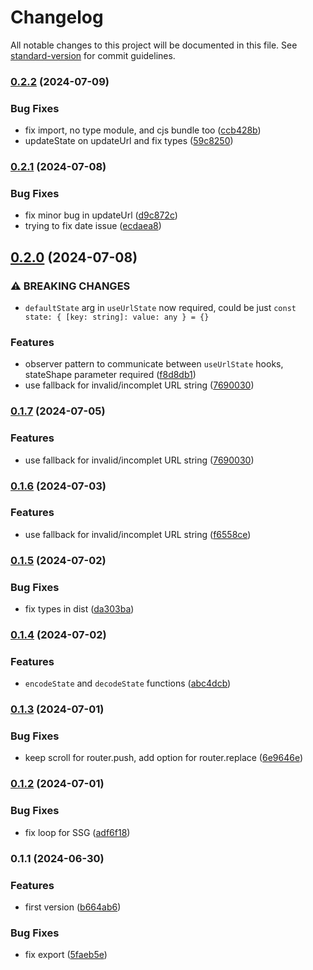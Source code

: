 # Changelog

All notable changes to this project will be documented in this file. See [standard-version](https://github.com/conventional-changelog/standard-version) for commit guidelines.

### [0.2.2](https://github.com/asmyshlyaev177/state-in-url/compare/v0.2.1...v0.2.2) (2024-07-09)


### Bug Fixes

* fix import, no type module, and cjs bundle too ([ccb428b](https://github.com/asmyshlyaev177/state-in-url/commit/ccb428b0e1d2a5ee4d0d88499ebe566f227e54b1))
* updateState on updateUrl and fix types ([59c8250](https://github.com/asmyshlyaev177/state-in-url/commit/59c82507e52921b929b8bea3ac9192703dd1576e))

### [0.2.1](https://github.com/asmyshlyaev177/state-in-url/compare/v0.2.0...v0.2.1) (2024-07-08)


### Bug Fixes

* fix minor bug in updateUrl ([d9c872c](https://github.com/asmyshlyaev177/state-in-url/commit/d9c872cb6d869adb134a45d6c165e17979a80ae8))
* trying to fix date issue ([ecdaea8](https://github.com/asmyshlyaev177/state-in-url/commit/ecdaea8947c0a13c110a6e1c6ed1f8ca849de5a4))

## [0.2.0](https://github.com/asmyshlyaev177/state-in-url/compare/v0.1.5...v0.2.0) (2024-07-08)


### ⚠ BREAKING CHANGES

* `defaultState` arg in `useUrlState` now required, could be just `const state: {
[key: string]: value: any } = {}`

### Features

* observer pattern to communicate between `useUrlState` hooks, stateShape parameter required ([f8d8db1](https://github.com/asmyshlyaev177/state-in-url/commit/f8d8db10740fe2507a59fd424bc5eb560ab0b834))
* use fallback for invalid/incomplet URL string ([7690030](https://github.com/asmyshlyaev177/state-in-url/commit/76900302379a9579df3813e0d77d2fa578a75d06))

### [0.1.7](https://github.com/asmyshlyaev177/state-in-url/compare/v0.1.5...v0.1.7) (2024-07-05)


### Features

* use fallback for invalid/incomplet URL string ([7690030](https://github.com/asmyshlyaev177/state-in-url/commit/76900302379a9579df3813e0d77d2fa578a75d06))

### [0.1.6](https://github.com/asmyshlyaev177/state-in-url/compare/v0.1.5...v0.1.6) (2024-07-03)


### Features

* use fallback for invalid/incomplet URL string ([f6558ce](https://github.com/asmyshlyaev177/state-in-url/commit/f6558ceb56ef5bd7acba240f56e9535231288e51))

### [0.1.5](https://github.com/asmyshlyaev177/state-in-url/compare/v0.1.4...v0.1.5) (2024-07-02)


### Bug Fixes

* fix types in dist ([da303ba](https://github.com/asmyshlyaev177/state-in-url/commit/da303baf44eb87a0591d19173058f496d9e19b83))

### [0.1.4](https://github.com/asmyshlyaev177/state-in-url/compare/v0.1.3...v0.1.4) (2024-07-02)


### Features

* `encodeState` and `decodeState` functions ([abc4dcb](https://github.com/asmyshlyaev177/state-in-url/commit/abc4dcbd51512f0bd2bef2abd4e2f78241a34b56))

### [0.1.3](https://github.com/asmyshlyaev177/state-in-url/compare/v0.1.2...v0.1.3) (2024-07-01)


### Bug Fixes

* keep scroll for router.push, add option for router.replace ([6e9646e](https://github.com/asmyshlyaev177/state-in-url/commit/6e9646e129dd540fa9c2e3dbeb74db835f75a5f1))

### [0.1.2](https://github.com/asmyshlyaev177/state-in-url/compare/v0.1.1...v0.1.2) (2024-07-01)


### Bug Fixes

* fix loop for SSG ([adf6f18](https://github.com/asmyshlyaev177/state-in-url/commit/adf6f1869c562ef7a2796469fcb82d28f82c6da2))

### 0.1.1 (2024-06-30)


### Features

* first version ([b664ab6](https://github.com/asmyshlyaev177/state-in-url/commit/b664ab6fae7babe7aad83ebdb17f9079200ce2fa))


### Bug Fixes

* fix export ([5faeb5e](https://github.com/asmyshlyaev177/state-in-url/commit/5faeb5e37240e82338ff574c471d43382f3a4857))
